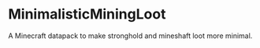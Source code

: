 # MinimalisticMiningLoot
 
A Minecraft datapack to make stronghold and mineshaft loot more minimal.
